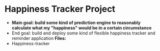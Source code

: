 # Happiness Tracker Project
- **Main goal: build some kind of prediction engine to reasonably calculate what my "happiness" would be in a certain circumstance**
- End goal: build and deploy some kind of flexible happiness tracker and reminder application
**Files:**
- Happiness-tracker
